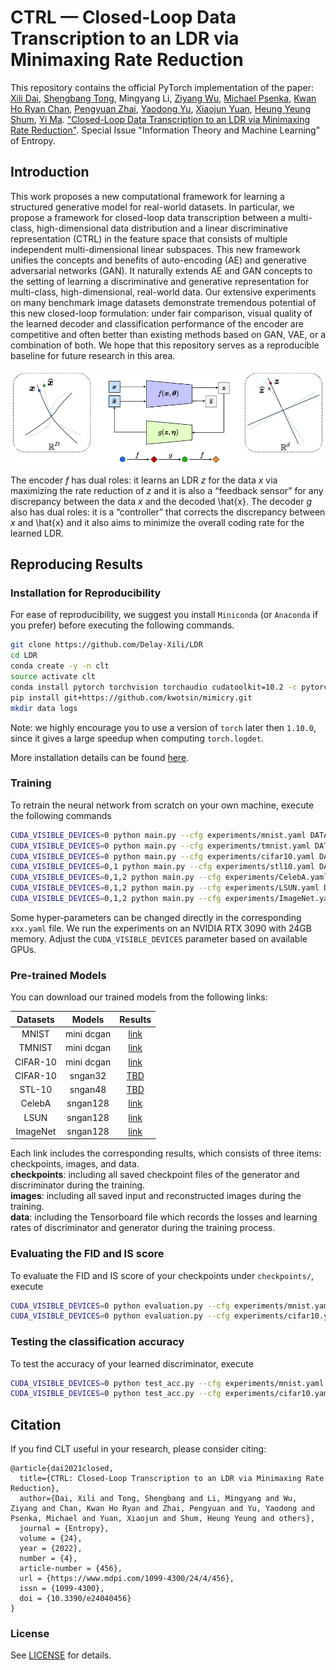 # CTRL — Closed-Loop Data Transcription to an LDR via Minimaxing Rate Reduction

This repository contains the official PyTorch implementation of the paper: 
[Xili Dai](https://delay-xili.github.io/), [Shengbang Tong](https://tsb0601.github.io/petertongsb/), 
Mingyang Li, [Ziyang Wu](https://robinwu218.github.io/), [Michael Psenka](https://www.michaelpsenka.io/), 
[Kwan Ho Ryan Chan](https://ryanchankh.github.io/), [Pengyuan Zhai](https://billyzz.github.io/), 
[Yaodong Yu](https://yaodongyu.github.io/), [Xiaojun Yuan](https://yuan-xiaojun.github.io/Yuan-Xiaojun/), 
[Heung Yeung Shum](https://www.microsoft.com/en-us/research/people/hshum/), [Yi Ma](https://people.eecs.berkeley.edu/~yima/). 
["Closed-Loop Data Transcription to an LDR via Minimaxing Rate Reduction"](https://www.mdpi.com/1099-4300/24/4/456). Special Issue "Information Theory and Machine Learning" of Entropy.

## Introduction
This work proposes a new computational framework for learning a structured generative model for real-world datasets. 
In particular, we propose a framework for closed-loop data transcription between a multi-class, high-dimensional data 
distribution and a linear discriminative representation (CTRL) in the feature space that consists of multiple independent 
multi-dimensional linear subspaces. This new framework unifies the concepts and benefits of auto-encoding (AE) and 
generative adversarial networks (GAN). It naturally extends AE and GAN concepts to the setting of learning a discriminative 
and generative representation for multi-class, high-dimensional, real-world data. Our extensive experiments on many benchmark 
image datasets demonstrate tremendous potential of this new closed-loop formulation: under fair comparison, visual quality 
of the learned decoder and classification performance of the encoder are competitive and often better than existing methods 
based on GAN, VAE, or a combination of both. We hope that this repository serves as a reproducible baseline for future 
research in this area. 

<p align="center">
<img src="fig/framework.png"  width="600">
</p>

The encoder *f* has dual roles: it learns an
LDR *z* for the data *x* via maximizing the rate reduction of *z* and it is also a “feedback sensor” for
any discrepancy between the data *x* and the decoded \hat{x}. The decoder *g* also has dual roles: it is a
“controller” that corrects the discrepancy between *x* and \hat{x} and it also aims to minimize the overall
coding rate for the learned LDR.

## Reproducing Results

### Installation for Reproducibility

For ease of reproducibility, we suggest you install `Miniconda` (or `Anaconda` if you prefer) before executing the following commands.

```bash
git clone https://github.com/Delay-Xili/LDR
cd LDR
conda create -y -n clt
source activate clt
conda install pytorch torchvision torchaudio cudatoolkit=10.2 -c pytorch
pip install git+https://github.com/kwotsin/mimicry.git
mkdir data logs
```
Note: we highly encourage you to use a version of `torch` later then `1.10.0`, since it gives a large speedup when computing `torch.logdet`.

More installation details can be found [here](https://mimicry.readthedocs.io/en/latest/guides/introduction.html).

### Training

To retrain the neural network from scratch on your own machine, execute the following commands 
```bash
CUDA_VISIBLE_DEVICES=0 python main.py --cfg experiments/mnist.yaml DATA.ROOT pth/to/the/dataset
CUDA_VISIBLE_DEVICES=0 python main.py --cfg experiments/tmnist.yaml DATA.ROOT pth/to/the/dataset
CUDA_VISIBLE_DEVICES=0 python main.py --cfg experiments/cifar10.yaml DATA.ROOT pth/to/the/dataset
CUDA_VISIBLE_DEVICES=0,1 python main.py --cfg experiments/stl10.yaml DATA.ROOT pth/to/the/dataset
CUDA_VISIBLE_DEVICES=0,1,2 python main.py --cfg experiments/CelebA.yaml DATA.ROOT pth/to/the/dataset
CUDA_VISIBLE_DEVICES=0,1,2 python main.py --cfg experiments/LSUN.yaml DATA.ROOT pth/to/the/dataset
CUDA_VISIBLE_DEVICES=0,1,2 python main.py --cfg experiments/ImageNet.yaml DATA.ROOT pth/to/the/dataset
```

Some hyper-parameters can be changed directly in the corresponding `xxx.yaml` file. 
We run the experiments on an NVIDIA RTX 3090 with 24GB memory. 
Adjust the ```CUDA_VISIBLE_DEVICES``` parameter based on available GPUs.


### Pre-trained Models

You can download our trained models from the following links:

| Datasets | Models      | Results     |
| :------: | :---------: | :---------: |
| MNIST    | mini dcgan  | [link](https://drive.google.com/drive/folders/1-eu2qDkF91Bd0RfsCc1YSx9X33SD-Ewy?usp=sharing)    |
| TMNIST   | mini dcgan  | [link](https://drive.google.com/drive/folders/18p6c7WfHuYZG45EW1Nh3n91LcwpNWbfi?usp=sharing)    |
| CIFAR-10 | mini dcgan  | [link](https://drive.google.com/drive/folders/1Il2DlJ4KVk6UCa7hgdp5IPu2HDFO3Iz6?usp=sharing)    |
| CIFAR-10 | sngan32     | [TBD](https://drive.google.com/drive/folders/1Il2DlJ4KVk6UCa7hgdp5IPu2HDFO3Iz6?usp=sharing)     |
| STL-10   | sngan48     | [TBD](https://drive.google.com/drive/folders/1V4fsMTUdG-fYOwsY7oW5zBR_rwJY1vcn?usp=sharing)     |
| CelebA   | sngan128    | [link](https://drive.google.com/drive/folders/1GXUsZAYDi3GnckE9KxykHWtRjX7qFuFd?usp=sharing)    |
| LSUN     | sngan128    | [link](https://drive.google.com/drive/folders/10lqlLxP85-uBt7LAEOs_zEb7Yt7lON_u?usp=sharing)    |
| ImageNet | sngan128    | [link](https://drive.google.com/drive/folders/11kikjh2sSgX7OeUxLOCXr-CsTuzMoz6K?usp=sharing)    |

Each link includes the corresponding results, which consists of three items: checkpoints, images, and data. <br>
**checkpoints**: including all saved checkpoint files of the generator and discriminator during the training.<br>
**images**: including all saved input and reconstructed images during the training.<br>
**data**: including the Tensorboard file which records the losses and learning rates of discriminator and generator during the training process.

### Evaluating the FID and IS score

To evaluate the FID and IS score of your checkpoints under ```checkpoints/```, execute 

```bash
CUDA_VISIBLE_DEVICES=0 python evaluation.py --cfg experiments/mnist.yaml EVAL.NETD_CKPT path/to/netD/ckpt EVAL.NETG_CKPT path/to/netG/ckpt
CUDA_VISIBLE_DEVICES=0 python evaluation.py --cfg experiments/cifar10.yaml EVAL.NETD_CKPT path/to/netD/ckpt EVAL.NETG_CKPT path/to/netG/ckpt
```

### Testing the classification accuracy

To test the accuracy of your learned discriminator, execute

```bash
CUDA_VISIBLE_DEVICES=0 python test_acc.py --cfg experiments/mnist.yaml --ckpt_epochs 4500 EVAL.DATA_SAMPLE 1000
CUDA_VISIBLE_DEVICES=0 python test_acc.py --cfg experiments/cifar10.yaml --ckpt_epochs 45000 EVAL.DATA_SAMPLE 1000
```


## Citation

If you find CLT useful in your research, please consider citing:

```
@article{dai2021closed,
  title={CTRL: Closed-Loop Transcription to an LDR via Minimaxing Rate Reduction},
  author={Dai, Xili and Tong, Shengbang and Li, Mingyang and Wu, Ziyang and Chan, Kwan Ho Ryan and Zhai, Pengyuan and Yu, Yaodong and Psenka, Michael and Yuan, Xiaojun and Shum, Heung Yeung and others},
  journal = {Entropy},
  volume = {24},
  year = {2022},
  number = {4},
  article-number = {456},
  url = {https://www.mdpi.com/1099-4300/24/4/456},
  issn = {1099-4300},
  doi = {10.3390/e24040456}
}
```

### License

See [LICENSE](LICENSE) for details.